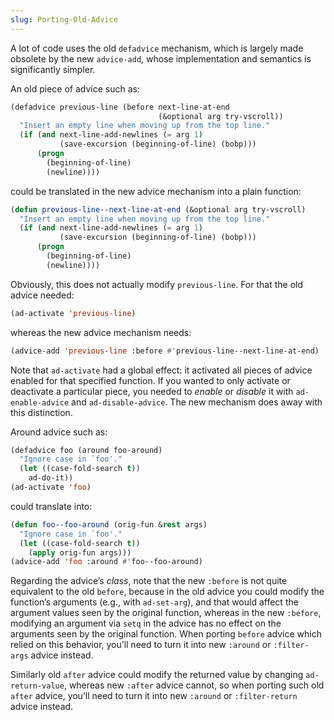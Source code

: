 ```yaml
---
slug: Porting-Old-Advice
---
```


A lot of code uses the old `defadvice` mechanism, which is largely made obsolete by the new `advice-add`, whose implementation and semantics is significantly simpler.

An old piece of advice such as:

```lisp
(defadvice previous-line (before next-line-at-end
                                 (&optional arg try-vscroll))
  "Insert an empty line when moving up from the top line."
  (if (and next-line-add-newlines (= arg 1)
           (save-excursion (beginning-of-line) (bobp)))
      (progn
        (beginning-of-line)
        (newline))))
```

could be translated in the new advice mechanism into a plain function:

```lisp
(defun previous-line--next-line-at-end (&optional arg try-vscroll)
  "Insert an empty line when moving up from the top line."
  (if (and next-line-add-newlines (= arg 1)
           (save-excursion (beginning-of-line) (bobp)))
      (progn
        (beginning-of-line)
        (newline))))
```

Obviously, this does not actually modify `previous-line`. For that the old advice needed:

```lisp
(ad-activate 'previous-line)
```

whereas the new advice mechanism needs:

```lisp
(advice-add 'previous-line :before #'previous-line--next-line-at-end)
```

Note that `ad-activate` had a global effect: it activated all pieces of advice enabled for that specified function. If you wanted to only activate or deactivate a particular piece, you needed to *enable* or *disable* it with `ad-enable-advice` and `ad-disable-advice`. The new mechanism does away with this distinction.

Around advice such as:

```lisp
(defadvice foo (around foo-around)
  "Ignore case in `foo'."
  (let ((case-fold-search t))
    ad-do-it))
(ad-activate 'foo)
```

could translate into:

```lisp
(defun foo--foo-around (orig-fun &rest args)
  "Ignore case in `foo'."
  (let ((case-fold-search t))
    (apply orig-fun args)))
(advice-add 'foo :around #'foo--foo-around)
```

Regarding the advice’s *class*, note that the new `:before` is not quite equivalent to the old `before`, because in the old advice you could modify the function’s arguments (e.g., with `ad-set-arg`), and that would affect the argument values seen by the original function, whereas in the new `:before`, modifying an argument via `setq` in the advice has no effect on the arguments seen by the original function. When porting `before` advice which relied on this behavior, you’ll need to turn it into new `:around` or `:filter-args` advice instead.

Similarly old `after` advice could modify the returned value by changing `ad-return-value`, whereas new `:after` advice cannot, so when porting such old `after` advice, you’ll need to turn it into new `:around` or `:filter-return` advice instead.

